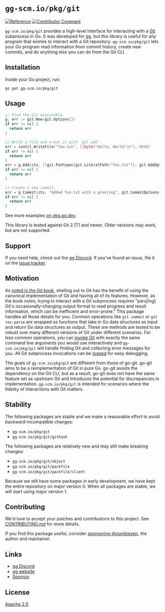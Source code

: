 # `gg-scm.io/pkg/git`

[![Reference](https://pkg.go.dev/badge/gg-scm.io/pkg/git)](https://pkg.go.dev/gg-scm.io/pkg/git)
[![Contributor Covenant](https://img.shields.io/badge/Contributor%20Covenant-v2.0%20adopted-ff69b4.svg)](CODE_OF_CONDUCT.md)

`gg-scm.io/pkg/git` provides a high-level interface for interacting with a
[Git][] subprocess in Go. It was developed for [gg][], but this library is
useful for any program that wishes to interact with a Git repository.
`gg-scm.io/pkg/git` lets your Go program read information from commit history,
create new commits, and do anything else you can do from the Git CLI.

[Git]: https://git-scm.com/
[gg]: https://gg-scm.io/

## Installation

Inside your Go project, run:

```
go get gg-scm.io/pkg/git
```

## Usage

```go
// Find the Git executable.
g, err := git.New(git.Options{})
if err != nil {
  return err
}

// Write a file and track it with `git add`.
err = ioutil.WriteFile("foo.txt", []byte("Hello, World!\n"), 0666)
if err != nil {
  return err
}
err = g.Add(ctx, []git.Pathspec{git.LiteralPath("foo.txt")}, git.AddOptions{})
if err != nil {
  return err
}

// Create a new commit.
err = g.Commit(ctx, "Added foo.txt with a greeting", git.CommitOptions{})
if err != nil {
  return err
}
```

See more examples [on pkg.go.dev](https://pkg.go.dev/gg-scm.io/pkg/git#pkg-examples).

This library is tested against Git 2.17.1 and newer. Older versions may work,
but are not supported.

## Support

If you need help, check out the [gg Discord][]. If you've found an issue,
file it on the [issue tracker][].

[gg Discord]: https://discord.gg/2hkE3yj7y6
[issue tracker]: https://github.com/gg-scm/gg-git/issues

## Motivation

As [noted in the Git book][Embedding Git], shelling out to Git has the benefit
of using the canonical implementation of Git and having all of its features.
However, as the book notes, trying to interact with a Git subprocess requires
"pars\[ing] Git's occasionally-changing output format to read progress and result
information, which can be inefficient and error-prone." This package handles all
those details for you. Common operations like `git commit` or `git rev-parse`
are wrapped as functions that take in Go data structures as input and return
Go data structures as output. These are methods are tested to be robust over
many different versions of Git under different scenarios. For less common
operations, you can [invoke Git][] with exactly the same command line arguments
you would use interactively and `gg-scm.io/pkg/git` will handle finding Git and
collecting error messages for you. All Git subprocess invocations can be
[logged][LogHook] for easy debugging.

The goals of `gg-scm.io/pkg/git` are different from those of go-git. go-git
aims to be a reimplementation of Git in pure Go. go-git avoids the dependency
on the Git CLI, but as a result, go-git does not have the same feature set as
upstream Git and introduces the potential for discrepancies in
implementation. `gg-scm.io/pkg/git` is intended for scenarios where the
fidelity of interactions with Git matters.

[Embedding Git]: https://git-scm.com/book/en/v2/Appendix-B%3A-Embedding-Git-in-your-Applications-Command-line-Git
[invoke Git]: https://pkg.go.dev/gg-scm.io/pkg/git#Git.Run
[LogHook]: https://pkg.go.dev/gg-scm.io/pkg/git#Options.LogHook

## Stability

The following packages are stable and we make a reasonable effort to avoid
backward-incompatible changes:

-  `gg-scm.io/pkg/git`
-  `gg-scm.io/pkg/git/githash`

The following packages are relatively new and may still make breaking changes:

-  `gg-scm.io/pkg/git/object`
-  `gg-scm.io/pkg/git/packfile`
-  `gg-scm.io/pkg/git/packfile/client`

Because we still have some packages in early development, we have kept the
entire repository on major version 0. When all packages are stable, we will
start using major version 1.

## Contributing

We'd love to accept your patches and contributions to this project.
See [CONTRIBUTING.md](CONTRIBUTING.md) for more details.

If you find this package useful, consider [sponsoring @zombiezen][],
the author and maintainer.

[sponsoring @zombiezen]: https://github.com/sponsors/zombiezen

## Links

-  [gg Discord](https://discord.gg/2hkE3yj7y6)
-  [gg website](https://gg-scm.io/)
-  [Sponsor](https://github.com/sponsors/zombiezen)

## License

[Apache 2.0](LICENSE)
